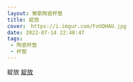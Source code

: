 ```yaml
---
layout: 鶯歌陶瓷杯墊
title: 綻放
cover:　https://i.imgur.com/FoUQHAU.jpg
date: 2022-07-14 22:48:47
tags:
 - 陶瓷杯墊
 - 杯墊
---
```


綻放
[綻放](https://i.imgur.com/FoUQHAU.jpg)